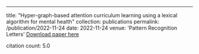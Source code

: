 ---
title: "Hyper-graph-based attention curriculum learning using a lexical algorithm for mental health"
collection: publications
permalink: /publication/2022-11-24
date: 2022-11-24
venue: 'Pattern Recognition Letters'
[Download paper here](https://scholar.google.com/citations?view_op=view_citation&hl=en&user=CCckbEUAAAAJ&cstart=20&pagesize=80&citation_for_view=CCckbEUAAAAJ:hCrLmN-GePgC)

citation count: 5.0